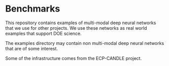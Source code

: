 # Benchmarks
This repository contains examples of multi-modal deep neural networks that we use for other projects. We use these networks as real world examples that support DOE science.


The examples directory may contain non multi-modal deep neural networks that are of some interest.


Some of the infrastructure comes from the ECP-CANDLE project.
